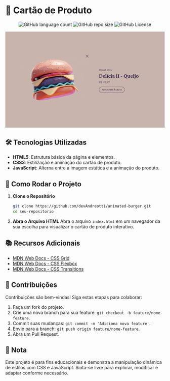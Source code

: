 # 🛒 Cartão de Produto
<p align="center">
  <!-- Contador de linguagens do GitHub -->
  <img alt="GitHub language count" src="https://img.shields.io/github/languages/count/devAndreotti/animated-burger?color=FFF&labelColor=a3544e&style=flat-square">
  <!-- Tamanho do repositório no GitHub -->
  <img alt="GitHub repo size" src="https://img.shields.io/github/repo-size/devAndreotti/animated-burger?color=FFF&labelColor=a3544e&style=flat-square">
  <!-- Licença do GitHub -->
  <img alt="GitHub License" src="https://img.shields.io/github/license/devAndreotti/devAndreotti?color=FFF&labelColor=a3544e&style=flat-square">
</p>

<div align="center">
  <img src="./burger.png" alt="Burger Banner"/>
</div>

## 🛠️ Tecnologias Utilizadas
- **HTML5**: Estrutura básica da página e elementos.
- **CSS3**: Estilização e animação do cartão de produto.
- **JavaScript**: Alterna entre a imagem estática e a animação do produto.

## 🚀 Como Rodar o Projeto
1. **Clone o Repositório**
   ```bash
   git clone https://github.com/devAndreotti/animated-burger.git
   cd seu-repositorio
   ```
2. **Abra o Arquivo HTML**
   Abra o arquivo `index.html` em um navegador da sua escolha para visualizar o cartão de produto interativo.

## 📚 Recursos Adicionais
- [MDN Web Docs - CSS Grid](https://developer.mozilla.org/en-US/docs/Web/CSS/CSS_Grid_Layout)
- [MDN Web Docs - CSS Flexbox](https://developer.mozilla.org/en-US/docs/Web/CSS/CSS_Flexible_Box_Layout)
- [MDN Web Docs - CSS Transitions](https://developer.mozilla.org/en-US/docs/Web/CSS/CSS_Transitions)

## 📢 Contribuições
Contribuições são bem-vindas! Siga estas etapas para colaborar:

1. Faça um fork do projeto.
2. Crie uma nova branch para sua feature: `git checkout -b feature/nome-feature`.
3. Commit suas mudanças: `git commit -m 'Adiciona nova feature'`.
4. Envie para a branch: `git push origin feature/nome-feature`.
5. Abra um Pull Request.

## 📌 Nota
Este projeto é para fins educacionais e demonstra a manipulação dinâmica de estilos com CSS e JavaScript. Sinta-se livre para explorar, modificar e adaptar conforme necessário.
